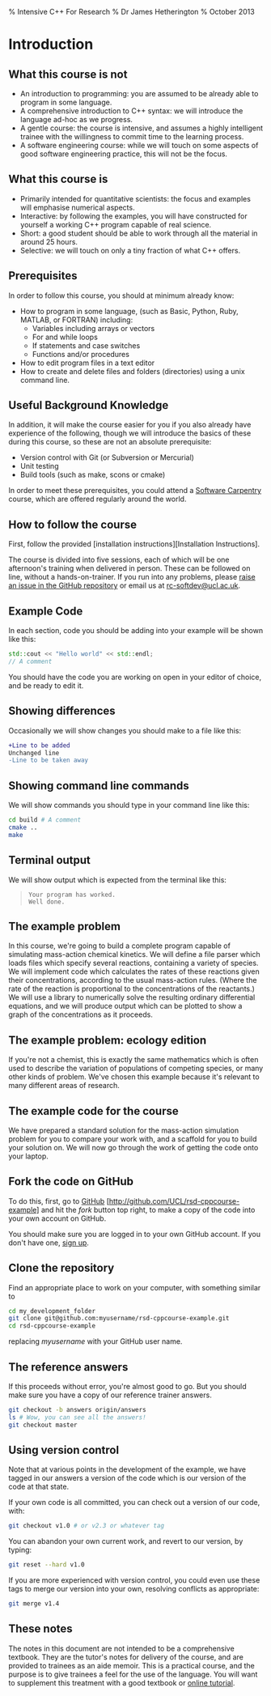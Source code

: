 % Intensive C++ For Research
% Dr James Hetherington
% October 2013


Introduction
============

What this course is not
-----------------------

* An introduction to programming: you are assumed to be already able to program in some language.
* A comprehensive introduction to C++ syntax: we will introduce the language ad-hoc as we progress.
* A gentle course: the course is intensive, and assumes a highly intelligent trainee with the willingness to commit time to the learning process.
* A software engineering course: while we will touch on some aspects of good software engineering practice, this will not be the focus.

What this course is
-------------------

* Primarily intended for quantitative scientists: the focus and examples will emphasise numerical aspects.
* Interactive: by following the examples, you will have constructed for yourself a working C++ program capable of real science.
* Short: a good student should be able to work through all the material in around 25 hours.
* Selective: we will touch on only a tiny fraction of what C++ offers.

Prerequisites
-------------

In order to follow this course, you should at minimum already know:

* How to program in some language, (such as Basic, Python, Ruby, MATLAB, or FORTRAN) including:
  * Variables including arrays or vectors
  * For and while loops
  * If statements and case switches
  * Functions and/or procedures
* How to edit program files in a text editor
* How to create and delete files and folders (directories) using a unix command line.

<!---
The Syntax Appendix
-------------------

In the [syntax appendix](../appendices/syntax.md) we give simple look-up translations to find the C++ syntax
in terms of the language you already know. You should use this as we go along, in order to answer questions such as

> I know that in Python, I make an array with [1,2,3], but how do I write that in C++?
-->
Useful Background Knowledge
----------------------

In addition, it will make the course easier for you if you
also already have experience of the following, though we will introduce 
the basics of these during this course, so these are not an absolute prerequisite:

* Version control with Git (or Subversion or Mercurial)
* Unit testing
* Build tools (such as make, scons or cmake)

In order to meet these prerequisites, you could attend a [Software Carpentry](http://softwarecarpentry.org) course, 
which are offered regularly around the world.

How to follow the course
------------------------

First, follow the provided [installation instructions][Installation Instructions].

The course is divided into five sessions, each of which will be one afternoon's training when delivered in person.
These can be followed on line, without a hands-on-trainer. If you run into any problems, 
please [raise an issue in the GitHub repository](https://github.com/UCL/rsd-cppcourse/issues) or email us at rc-softdev@ucl.ac.uk.

Example Code
------------

In each section, code you should be adding into your example will be shown like this:

``` cpp
std::cout << "Hello world" << std::endl;
// A comment
```

You should have the code you are working on open in your editor of choice, and be ready to edit it.

Showing differences
-------------------

Occasionally we will show changes you should make to a file like this:

``` Diff
+Line to be added
Unchanged line
-Line to be taken away
```

Showing command line commands
-----------------------------

We will show commands you should type in your command line like this:

``` Bash
cd build # A comment
cmake ..
make
```

Terminal output
---------------

We will show output which is expected from the terminal like this:

> ```
> Your program has worked.
> Well done.
> ```

The example problem
-------------------

In this course, we're going to build a complete program capable of simulating mass-action chemical kinetics.
We will define a file parser which loads files which specify several reactions, containing a variety of species.
We will implement code which calculates the rates of these reactions given their concentrations, according to the usual
mass-action rules. (Where the rate of the reaction is proportional to the concentrations of the reactants.)
We will use a library to numerically solve the resulting ordinary differential equations, and we will produce output
which can be plotted to show a graph of the concentrations as it proceeds.

The example problem: ecology edition
------------------------------------

If you're not a chemist, this is exactly the same mathematics which is often used to describe the variation of populations of competing species,
or many other kinds of problem. We've chosen this example because it's relevant to many different areas of research.

The example code for the course
-------------------------------

We have prepared a standard solution for the mass-action simulation problem for you to compare your work with, and
a scaffold for you to build your solution on. We will now go through the work of getting the code onto your laptop.

Fork the code on GitHub
-----------------------

To do this, first, go to [GitHub](https://github.com/UCL/rsd-cppcourse-example) [http://github.com/UCL/rsd-cppcourse-example] and hit the *fork* button top right, to make a copy of the code into your own account
on GitHub. 

You should make sure you are logged in to your own GitHub account. 
If you don't have one, [sign up](http://github.com).

Clone the repository
--------------------

Find an appropriate place to work on your computer, with something similar to

``` Bash
cd my_development_folder
git clone git@github.com:myusername/rsd-cppcourse-example.git
cd rsd-cppcourse-example
```

replacing *myusername* with your GitHub user name.

## The reference answers

If this proceeds without error, you're almost good to go. But you should make sure you have a copy of our reference trainer answers.

``` Bash
git checkout -b answers origin/answers
ls # Wow, you can see all the answers!
git checkout master
```

Using version control
---------------------

Note that at various points in the development of the example, we have tagged in our answers a version of the code which is our version of the code at that state.

If your own code is all committed, you can check out a version of our code, with:

``` Bash
git checkout v1.0 # or v2.3 or whatever tag
```

You can abandon your own current work, and revert to our version, by typing:

``` Bash
git reset --hard v1.0
```

If you are more experienced with version control, you
could even use these tags to merge our version into your own, resolving conflicts as appropriate:

``` Bash
git merge v1.4
```

These notes
-----------

The notes in
this document are not intended to be a comprehensive textbook. They are the tutor's notes for delivery of the course,
and are provided to trainees as an aide memoir. This is a practical course, and the purpose is to give trainees a
feel for the use of the language. You will want to supplement this treatment with a good textbook 
or [online tutorial](http://www.cplusplus.com/doc/tutorial/).
